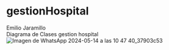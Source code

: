 # gestionHospital
Emilio Jaramillo  
Diagrama de Clases gestion hospital
![Imagen de WhatsApp 2024-05-14 a las 10 47 40_37903c53](https://github.com/emilioj04/gestionHospital/assets/166522792/9b611948-a7b7-46b5-8eeb-df138228c6d5)
